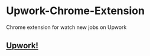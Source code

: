 # Upwork-Chrome-Extension
Chrome extension for watch new jobs on Upwork

## [Upwork!](https://chrome.google.com/webstore/detail/watch-upwork-upwork-job-w/cpmlhfgkdmkceojlpjdnddhjimnlockd)
